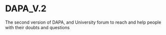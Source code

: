 # DAPA_V.2
The second version of DAPA, and University forum to reach and help people with their doubts and questions
